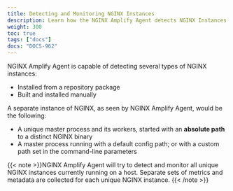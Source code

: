 ```yaml
---
title: Detecting and Monitoring NGINX Instances
description: Learn how the NGINX Amplify Agent detects NGINX Instances.
weight: 300
toc: true
tags: ["docs"]
docs: "DOCS-962"
---
```


NGINX Amplify Agent is capable of detecting several types of NGINX instances:

  * Installed from a repository package
  * Built and installed manually

A separate instance of NGINX, as seen by NGINX Amplify Agent, would be the following:

  * A unique master process and its workers, started with an **absolute path** to a distinct NGINX binary
  * A master process running with a default config path; or with a custom path set in the command-line parameters

{{< note >}}NGINX Amplify Agent will try to detect and monitor all unique NGINX instances currently running on a host. Separate sets of metrics and metadata are collected for each unique NGINX instance. {{< /note >}} 
